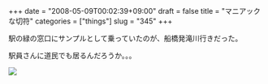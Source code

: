 +++
date = "2008-05-09T00:02:39+09:00"
draft = false
title = "マニアックな切符"
categories = ["things"]
slug = "345"
+++

駅の緑の窓口にサンプルとして乗っていたのが、船橋発滝川行きだった。

駅員さんに道民でも居るんだろうか。。。

<a href="https://keruru.net/images/48234e4e549ac-080214-185325.jpg" rel="lightbox"><img src="https://keruru.net/images/48234e4e549ac-thumb_080214-185325.jpg" border="0" /></a>

